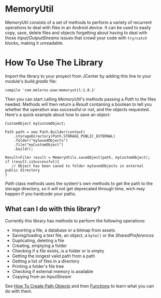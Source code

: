# MemoryUtil

MemoryUtil consists of a set of methods to perform a variety of recurrent operations to deal with files in an Android device. It can be used to easily copy, save, delete files and objects forgetting about having to deal with those _Input/OutputStreams_ issues that crowd your code with `try/catch` blocks, making it unreadable.

# How To Use The Library

Import the library to your proyect from JCenter by adding this line to your module's _build.gradle_ file:

`compile 'com.meleros-paw:memoryutil:1.0.1'`

Then you can start calling _MemoryUtil_'s methods passing a _Path_ to the files needed. Methods will then return a _Result_ containing a boolean to tell you whether the operation was successful or not, and the objects requested. Here's a quick example about how to save an object:

    CustomObject myCustomObject;

    Path path = new Path.Builder(context)
        .storageDirectory(Path.STORAGE_PUBLIC_EXTERNAL)
        .folder("mySavedObjects")
        .file("myCustomObject")
        .build();

    Result<File> result = MemoryUtils.saveObject(path, myCustomObject);
    if (result.isSuccessful){
       // Object has been saved to folder mySavedObjects in external public directory
    }

_Path_ class methods uses the system's own methods to get the path to the storage directory, so it will not get deprecated through time, wich may happen if you hardcode your paths.

## What can I do with this library? 
Currently this library has methods to perform the following operations:
- Importing a file, a database or a bitmap from assets
- Saving/loading a text file, an object, a `byte[]` or the _SharedPreferences_
- Duplicating, deleting a file
- Creating, emptying a folder
- Checking if a file exists, is a folder or is empty
- Getting the longest valid path from a path
- Getting a list of files in a directory
- Printing a folder's file tree
- Checking if external memory is available
- Copying from an _InputStream_

See [How To Create Path Objects](https://github.com/Triodesabios/meleros-paw/wiki/1.-How-To-Create-Path-Objects) and then [Functions](https://github.com/Triodesabios/meleros-paw/wiki/Functions) to learn what you can do with them.
